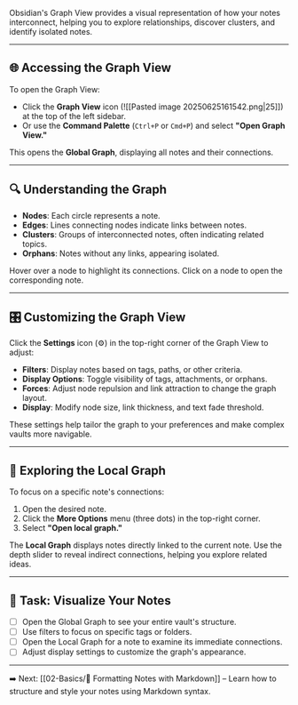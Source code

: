 Obsidian's Graph View provides a visual representation of how your notes interconnect, helping you to explore relationships, discover clusters, and identify isolated notes.

---
## 🌐 Accessing the Graph View

To open the Graph View:​

- Click the **Graph View** icon (![[Pasted image 20250625161542.png|25]]) at the top of the left sidebar.
- Or use the **Command Palette** (`Ctrl+P` or `Cmd+P`) and select **"Open Graph View."**

This opens the **Global Graph**, displaying all notes and their connections.

---
## 🔍 Understanding the Graph

- **Nodes**: Each circle represents a note.
- **Edges**: Lines connecting nodes indicate links between notes.
- **Clusters**: Groups of interconnected notes, often indicating related topics.
- **Orphans**: Notes without any links, appearing isolated.

Hover over a node to highlight its connections. Click on a node to open the corresponding note.

---
## 🎛️ Customizing the Graph View

Click the **Settings** icon (⚙️) in the top-right corner of the Graph View to adjust:​

- **Filters**: Display notes based on tags, paths, or other criteria.
- **Display Options**: Toggle visibility of tags, attachments, or orphans.
- **Forces**: Adjust node repulsion and link attraction to change the graph layout.
- **Display**: Modify node size, link thickness, and text fade threshold.

These settings help tailor the graph to your preferences and make complex vaults more navigable.

---
## 🔄 Exploring the Local Graph

To focus on a specific note's connections:

1. Open the desired note.
2. Click the **More Options** menu (three dots) in the top-right corner.
3. Select **"Open local graph."**

The **Local Graph** displays notes directly linked to the current note. Use the depth slider to reveal indirect connections, helping you explore related ideas.

---
## 🏁 Task: Visualize Your Notes

- [ ] Open the Global Graph to see your entire vault's structure.
- [ ] Use filters to focus on specific tags or folders.
- [ ] Open the Local Graph for a note to examine its immediate connections.
- [ ] Adjust display settings to customize the graph's appearance.

---

➡️ Next: [[02-Basics/📄 Formatting Notes with Markdown]] – Learn how to structure and style your notes using Markdown syntax.
